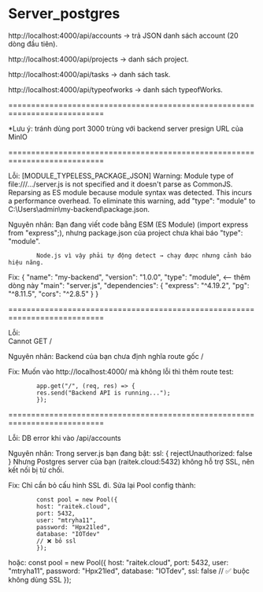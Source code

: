 # Server_postgres
http://localhost:4000/api/accounts → trả JSON danh sách account (20 dòng đầu tiên).

http://localhost:4000/api/projects → danh sách project.

http://localhost:4000/api/tasks → danh sách task.

http://localhost:4000/api/typeofworks → danh sách typeofWorks.

===========================================================================

*Lưu ý: tránh dùng port 3000 trùng với backend server presign URL của MinIO

===========================================================================

Lỗi: 
            [MODULE_TYPELESS_PACKAGE_JSON] Warning: Module type of file:///.../server.js is not specified and it doesn't parse as CommonJS.
            Reparsing as ES module because module syntax was detected. This incurs a performance overhead.
            To eliminate this warning, add "type": "module" to C:\Users\admin\my-backend\package.json.

Nguyên nhân: 
            Bạn đang viết code bằng ESM (ES Module) (import express from "express";), nhưng package.json của project chưa khai báo "type": "module".

            Node.js vì vậy phải tự động detect → chạy được nhưng cảnh báo hiệu năng.

Fix: 
            {
            "name": "my-backend",
            "version": "1.0.0",
            "type": "module",   <-- thêm dòng này
            "main": "server.js",
            "dependencies": {
                "express": "^4.19.2",
                "pg": "^8.11.5",
                "cors": "^2.8.5"
            }
            }


===========================================================================


Lỗi:        
            Cannot GET /

Nguyên nhân: 
            Backend của bạn chưa định nghĩa route gốc /

Fix: 
            Muốn vào http://localhost:4000/ mà không lỗi thì thêm route test:

            app.get("/", (req, res) => {
            res.send("Backend API is running...");
            });
===========================================================================


Lỗi: 
            DB error khi vào /api/accounts

Nguyên nhân:
            Trong server.js bạn đang bật:
            ssl: { rejectUnauthorized: false }
            Nhưng Postgres server của bạn (raitek.cloud:5432) không hỗ trợ SSL, nên kết nối bị từ chối.
            
Fix:
            Chỉ cần bỏ cấu hình SSL đi.
            Sửa lại Pool config thành:

            const pool = new Pool({
            host: "raitek.cloud",
            port: 5432,
            user: "mtryha11",
            password: "Hpx21led",
            database: "IOTdev"
            // ❌ bỏ ssl
            });
hoặc:
            const pool = new Pool({
            host: "raitek.cloud",
            port: 5432,
            user: "mtryha11",
            password: "Hpx21led",
            database: "IOTdev",
            ssl: false  // ✅ buộc không dùng SSL
            });
